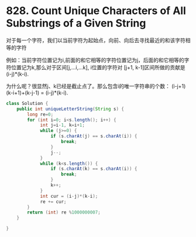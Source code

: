 # 828. Count Unique Characters of All Substrings of a Given String

对于每一个字符，我们以当前字符为起始点，向前、向后去寻找最近的和该字符相等的字符

例如：当前字符位置记为i,前面的和它相等的字符位置记为j，后面的和它相等的字符位置记为k,那么对于区间\[j,...i,...k], i位置的字符对 \[j+1, k-1]区间所做的贡献是(i-j)\*(k-i).

为什么呢？很显然j、k已经是截止点了。那么包含i的唯一字符串的个数： (i-j+1)(k-i+1)+(k-j-1) = (i-j)\*(k-i).



```java
class Solution {
    public int uniqueLetterString(String s) {
        long re=0;
        for (int i=0; i<s.length(); i++) {
             int j=i-1, k=i+1;
             while (j>=0) {
                 if (s.charAt(j) == s.charAt(i)) {
                     break;
                 }
                 j--;
             }   
             while (k<s.length()) {
                 if (s.charAt(k) == s.charAt(i)) {
                     break;
                 }
                 k++;
             }
             int cur = (i-j)*(k-i);
             re += cur;        
        }
        return (int) re %1000000007;         
    }

}
```

